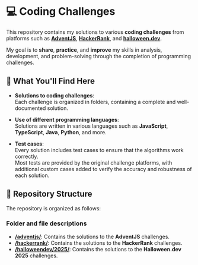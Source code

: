 # 💻 Coding Challenges

This repository contains my solutions to various **coding challenges** from platforms such as [**AdventJS**](https://adventjs.dev), [**HackerRank**](https://www.hackerrank.com), and [**halloween.dev**](https://www.halloween.dev/).

My goal is to **share**, **practice**, and **improve** my skills in analysis, development, and problem-solving through the completion of programming challenges.

## 🧩 What You'll Find Here

- **Solutions to coding challenges**:  
  Each challenge is organized in folders, containing a complete and well-documented solution.

- **Use of different programming languages**:  
  Solutions are written in various languages such as **JavaScript**, **TypeScript**, **Java**, **Python**, and more.

- **Test cases**:  
  Every solution includes test cases to ensure that the algorithms work correctly.  
  Most tests are provided by the original challenge platforms, with additional custom cases added to verify the accuracy and robustness of each solution.

## 📂 Repository Structure

The repository is organized as follows:

### Folder and file descriptions

- [**/adventjs/**](adventjs/README.md): Contains the solutions to the **AdventJS** challenges.
- [**/hackerrank/**](hackerrank/README.md): Contains the solutions to the **HackerRank** challenges.
- [**/halloweendev/2025/**](halloweendev/2025/README.md): Contains the solutions to the **Halloween.dev 2025** challenges.
<!-- - **/html-css/**: Contains solutions to HTML and CSS challenges, such as problems from **CSSBattle**, aimed at improving design and front-end layout skills. -->

<!-- [**Advent of Code**](https://adventofcode.com/) -->
